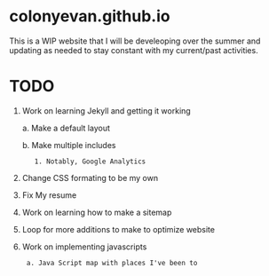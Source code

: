 # colonyevan.github.io

This is a WIP website that I will be develeoping over the summer and updating as needed to stay constant with my current/past activities.

# TODO

1.   Work on learning Jekyll and getting it working

        a.  Make a default layout

        b.  Make multiple includes

            1. Notably, Google Analytics

2. Change CSS formating to be my own

3. Fix My resume

4. Work on learning how to make a sitemap

5. Loop for more additions to make to optimize website

6. Work on implementing javascripts

        a. Java Script map with places I've been to
